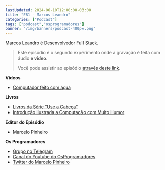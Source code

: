 ```yaml
---
lastUpdated: 2024-06-10T12:00:00-03:00
title: "E81 - Marcos Leandro"
categories: ["Podcast"]
tags: ["podcast","osprogramadores"]
banner: "/img/banners/podcast-400px.png"
---
```



<SpotifyEmbed episode="0sclJUrgQxQdVa5aBu2m5W"></SpotifyEmbed>

Marcos Leandro é Desenvolvedor Full Stack.


> Este episódio é o segundo experimento onde a gravação é feita com áudio **e vídeo**.
> 
> Você pode assistir ao episódio [através deste link](https://www.youtube.com/watch?v=td2gkzHyUaI).
 
<YouTubeEmbed videoId="td2gkzHyUaI" />


**Vídeos**

- [Computador feito com água](https://www.youtube.com/watch?v=IxXaizglscw)

**Livros**

- [Livros da Série "Use a Cabeça"](https://www.amazon.com.br/s?k=use+a+cabe%C3%A7a+programa%C3%A7%C3%A3o&__mk_pt_BR=%C3%85M%C3%85%C5%BD%C3%95%C3%91&crid=3L6PEWDVN118&sprefix=use+a+cabe%C3%A7a+programa%C3%A7%C3%A3o%2Caps%2C201&ref=nb_sb_noss_1)
- [Introdução Ilustrada a Computação com Muito Humor](https://lojasebocultural.com.br/produto/introducao-ilustrada-a-computacao-com-muito-humor/)


**Editor do Episódio**

- Marcelo Pinheiro

**Os Programadores**

- [Grupo no Telegram](https://t.me/osprogramadores)
- [Canal do Youtube do OsProgramadores](https://www.youtube.com/channel/UCt_YNYGl6K5yNXlXEQDdwWg?view_as=subscriber)
- [Twitter do Marcelo Pinheiro](https://twitter.com/mpinheir)

